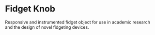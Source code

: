 # Fidget Knob
Responsive and instrumented fidget object for use in academic research and the design of novel fidgeting devices.
